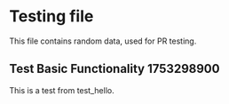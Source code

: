 # Testing file

This file contains random data, used for PR testing.


## Test Basic Functionality 1753298900

This is a test from test_hello.
